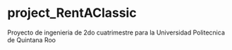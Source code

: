 # project_RentAClassic
Proyecto de ingenieria de 2do cuatrimestre para la Universidad Politecnica de Quintana Roo
